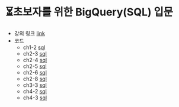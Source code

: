 # ⏳초보자를 위한 BigQuery(SQL) 입문
- 강의 링크 [link](https://www.inflearn.com/course/%EC%B4%88%EB%B3%B4%EC%9E%90%EB%A5%BC-%EC%9C%84%ED%95%9C-%EB%B9%85%EC%BF%BC%EB%A6%AC-sql-%EC%9E%85%EB%AC%B8/dashboard)
- 코드
  - ch1-2 [sql](https://github.com/kbjung/Study/blob/main/SQL/BigQuery/Inflearn/beginner/ch1_2.sql)
  - ch2-3 [sql](https://github.com/kbjung/Study/blob/main/SQL/BigQuery/Inflearn/beginner/ch2_3.sql)
  - ch2-4 [sql](https://github.com/kbjung/Study/blob/main/SQL/BigQuery/Inflearn/beginner/ch2_4.sql)
  - ch2-5 [sql](https://github.com/kbjung/Study/blob/main/SQL/BigQuery/Inflearn/beginner/ch2_5.sql)
  - ch2-6 [sql](https://github.com/kbjung/Study/blob/main/SQL/BigQuery/Inflearn/beginner/ch2_6.sql)
  - ch2-8 [sql](https://github.com/kbjung/Study/blob/main/SQL/BigQuery/Inflearn/beginner/ch2_8.sql)
  - ch3-3 [sql](https://github.com/kbjung/Study/blob/main/SQL/BigQuery/Inflearn/beginner/ch3_3.sql)
  - ch4-2 [sql](https://github.com/kbjung/Study/blob/main/SQL/BigQuery/Inflearn/beginner/ch4_2.sql)
  - ch4-3 [sql](https://github.com/kbjung/Study/blob/main/SQL/BigQuery/Inflearn/beginner/ch4_3.sql)
